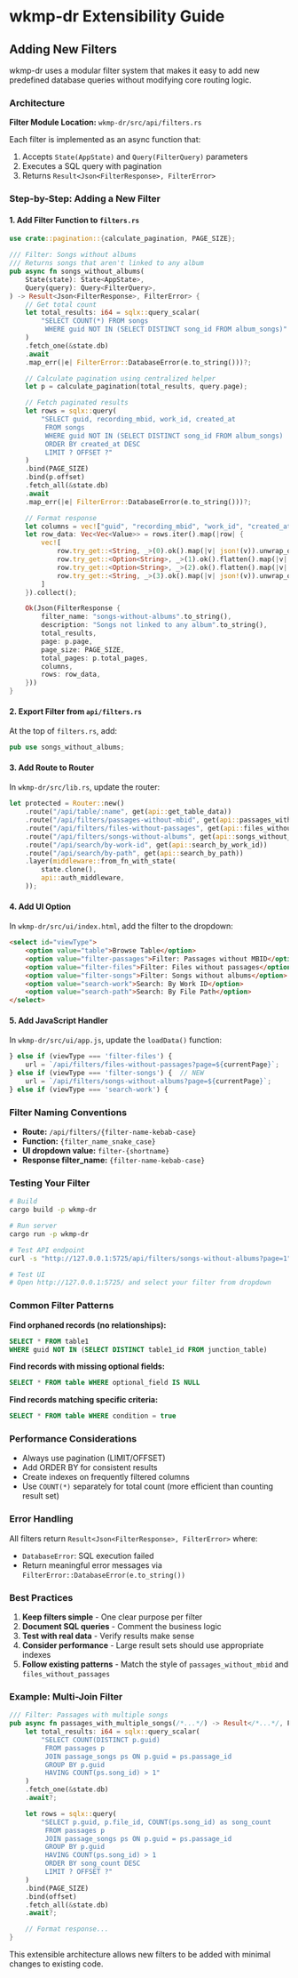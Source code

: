 # wkmp-dr Extensibility Guide

## Adding New Filters

wkmp-dr uses a modular filter system that makes it easy to add new predefined database queries without modifying core routing logic.

### Architecture

**Filter Module Location:** `wkmp-dr/src/api/filters.rs`

Each filter is implemented as an async function that:
1. Accepts `State(AppState)` and `Query(FilterQuery)` parameters
2. Executes a SQL query with pagination
3. Returns `Result<Json<FilterResponse>, FilterError>`

### Step-by-Step: Adding a New Filter

#### 1. Add Filter Function to `filters.rs`

```rust
use crate::pagination::{calculate_pagination, PAGE_SIZE};

/// Filter: Songs without albums
/// Returns songs that aren't linked to any album
pub async fn songs_without_albums(
    State(state): State<AppState>,
    Query(query): Query<FilterQuery>,
) -> Result<Json<FilterResponse>, FilterError> {
    // Get total count
    let total_results: i64 = sqlx::query_scalar(
        "SELECT COUNT(*) FROM songs
         WHERE guid NOT IN (SELECT DISTINCT song_id FROM album_songs)"
    )
    .fetch_one(&state.db)
    .await
    .map_err(|e| FilterError::DatabaseError(e.to_string()))?;

    // Calculate pagination using centralized helper
    let p = calculate_pagination(total_results, query.page);

    // Fetch paginated results
    let rows = sqlx::query(
        "SELECT guid, recording_mbid, work_id, created_at
         FROM songs
         WHERE guid NOT IN (SELECT DISTINCT song_id FROM album_songs)
         ORDER BY created_at DESC
         LIMIT ? OFFSET ?"
    )
    .bind(PAGE_SIZE)
    .bind(p.offset)
    .fetch_all(&state.db)
    .await
    .map_err(|e| FilterError::DatabaseError(e.to_string()))?;

    // Format response
    let columns = vec!["guid", "recording_mbid", "work_id", "created_at"];
    let row_data: Vec<Vec<Value>> = rows.iter().map(|row| {
        vec![
            row.try_get::<String, _>(0).ok().map(|v| json!(v)).unwrap_or(Value::Null),
            row.try_get::<Option<String>, _>(1).ok().flatten().map(|v| json!(v)).unwrap_or(Value::Null),
            row.try_get::<Option<String>, _>(2).ok().flatten().map(|v| json!(v)).unwrap_or(Value::Null),
            row.try_get::<String, _>(3).ok().map(|v| json!(v)).unwrap_or(Value::Null),
        ]
    }).collect();

    Ok(Json(FilterResponse {
        filter_name: "songs-without-albums".to_string(),
        description: "Songs not linked to any album".to_string(),
        total_results,
        page: p.page,
        page_size: PAGE_SIZE,
        total_pages: p.total_pages,
        columns,
        rows: row_data,
    }))
}
```

#### 2. Export Filter from `api/filters.rs`

At the top of `filters.rs`, add:
```rust
pub use songs_without_albums;
```

#### 3. Add Route to Router

In `wkmp-dr/src/lib.rs`, update the router:

```rust
let protected = Router::new()
    .route("/api/table/:name", get(api::get_table_data))
    .route("/api/filters/passages-without-mbid", get(api::passages_without_mbid))
    .route("/api/filters/files-without-passages", get(api::files_without_passages))
    .route("/api/filters/songs-without-albums", get(api::songs_without_albums))  // NEW
    .route("/api/search/by-work-id", get(api::search_by_work_id))
    .route("/api/search/by-path", get(api::search_by_path))
    .layer(middleware::from_fn_with_state(
        state.clone(),
        api::auth_middleware,
    ));
```

#### 4. Add UI Option

In `wkmp-dr/src/ui/index.html`, add the filter to the dropdown:

```html
<select id="viewType">
    <option value="table">Browse Table</option>
    <option value="filter-passages">Filter: Passages without MBID</option>
    <option value="filter-files">Filter: Files without passages</option>
    <option value="filter-songs">Filter: Songs without albums</option>  <!-- NEW -->
    <option value="search-work">Search: By Work ID</option>
    <option value="search-path">Search: By File Path</option>
</select>
```

#### 5. Add JavaScript Handler

In `wkmp-dr/src/ui/app.js`, update the `loadData()` function:

```javascript
} else if (viewType === 'filter-files') {
    url = `/api/filters/files-without-passages?page=${currentPage}`;
} else if (viewType === 'filter-songs') {  // NEW
    url = `/api/filters/songs-without-albums?page=${currentPage}`;
} else if (viewType === 'search-work') {
```

### Filter Naming Conventions

- **Route:** `/api/filters/{filter-name-kebab-case}`
- **Function:** `{filter_name_snake_case}`
- **UI dropdown value:** `filter-{shortname}`
- **Response filter_name:** `{filter-name-kebab-case}`

### Testing Your Filter

```bash
# Build
cargo build -p wkmp-dr

# Run server
cargo run -p wkmp-dr

# Test API endpoint
curl -s "http://127.0.0.1:5725/api/filters/songs-without-albums?page=1" | jq

# Test UI
# Open http://127.0.0.1:5725/ and select your filter from dropdown
```

### Common Filter Patterns

**Find orphaned records (no relationships):**
```sql
SELECT * FROM table1
WHERE guid NOT IN (SELECT DISTINCT table1_id FROM junction_table)
```

**Find records with missing optional fields:**
```sql
SELECT * FROM table WHERE optional_field IS NULL
```

**Find records matching specific criteria:**
```sql
SELECT * FROM table WHERE condition = true
```

### Performance Considerations

- Always use pagination (LIMIT/OFFSET)
- Add ORDER BY for consistent results
- Create indexes on frequently filtered columns
- Use `COUNT(*)` separately for total count (more efficient than counting result set)

### Error Handling

All filters return `Result<Json<FilterResponse>, FilterError>` where:
- `DatabaseError`: SQL execution failed
- Return meaningful error messages via `FilterError::DatabaseError(e.to_string())`

### Best Practices

1. **Keep filters simple** - One clear purpose per filter
2. **Document SQL queries** - Comment the business logic
3. **Test with real data** - Verify results make sense
4. **Consider performance** - Large result sets should use appropriate indexes
5. **Follow existing patterns** - Match the style of `passages_without_mbid` and `files_without_passages`

### Example: Multi-Join Filter

```rust
/// Filter: Passages with multiple songs
pub async fn passages_with_multiple_songs(/*...*/) -> Result</*...*/, FilterError> {
    let total_results: i64 = sqlx::query_scalar(
        "SELECT COUNT(DISTINCT p.guid)
         FROM passages p
         JOIN passage_songs ps ON p.guid = ps.passage_id
         GROUP BY p.guid
         HAVING COUNT(ps.song_id) > 1"
    )
    .fetch_one(&state.db)
    .await?;

    let rows = sqlx::query(
        "SELECT p.guid, p.file_id, COUNT(ps.song_id) as song_count
         FROM passages p
         JOIN passage_songs ps ON p.guid = ps.passage_id
         GROUP BY p.guid
         HAVING COUNT(ps.song_id) > 1
         ORDER BY song_count DESC
         LIMIT ? OFFSET ?"
    )
    .bind(PAGE_SIZE)
    .bind(offset)
    .fetch_all(&state.db)
    .await?;

    // Format response...
}
```

This extensible architecture allows new filters to be added with minimal changes to existing code.
